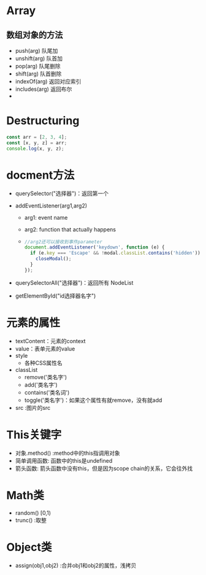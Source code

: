 # Array

## 数组对象的方法

- push(arg) 队尾加
- unshift(arg) 队首加
- pop(arg) 队尾删除
- shift(arg) 队首删除
- indexOf(arg) 返回对应索引
- includes(arg) 返回布尔
- 

# Destructuring

```js
const arr = [2, 3, 4];
const [x, y, z] = arr;
console.log(x, y, z);
```



# docment方法

- querySelector("选择器")：返回第一个

- addEventListener(arg1,arg2)
  - arg1: event name
  
  - arg2: function that actually happens
  
  - ```js
    //arg2还可以接收到事件parameter
    document.addEventListener('keydown', function (e) {
      if (e.key === 'Escape' && !modal.classList.contains('hidden')) {
        closeModal();
      }
    });
    ```
  
    
  
- querySelectorAll("选择器")：返回所有 NodeList

- getElementById("id选择器名字")

# 元素的属性

- textContent：元素的context
- value：表单元素的value
- style
  - 各种CSS属性名
- classList
  - remove('类名字')
  - add('类名字')
  - contains('类名词')
  - toggle('类名字')：如果这个属性有就remove，没有就add
- src :图片的src

# This关键字

- 对象.method() :method中的this指调用对象
- 简单调用函数: 函数中的this是undefined
- 箭头函数: 箭头函数中没有this，但是因为scope chain的关系，它会往外找

# Math类

- random()  [0,1)
- trunc() :取整

# Object类

- assign(obj1,obj2) :合并obj1和obj2的属性，浅拷贝
